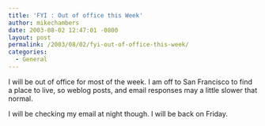 ```yaml
---
title: 'FYI : Out of office this Week'
author: mikechambers
date: 2003-08-02 12:47:01 -0800
layout: post
permalink: /2003/08/02/fyi-out-of-office-this-week/
categories:
  - General
---
```



I will be out of office for most of the week. I am off to San Francisco to find a place to live, so weblog posts, and email responses may a little slower that normal.

I will be checking my email at night though. I will be back on Friday.